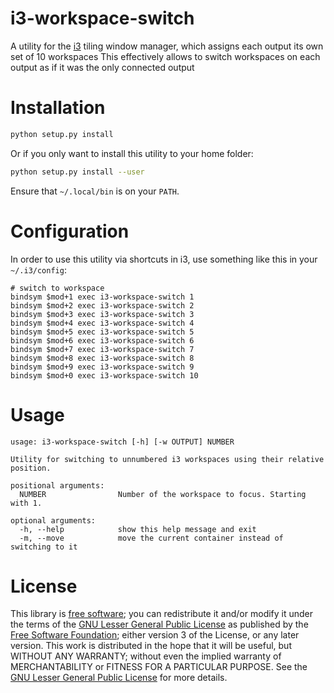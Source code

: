 # i3-workspace-switch

A utility for the [i3](https://i3wm.org) tiling window manager, which assigns each output its own set of 10 workspaces
This effectively allows to switch workspaces on each output as if it was the only connected output

# Installation

```sh
python setup.py install
```

Or if you only want to install this utility to your home folder:
```sh
python setup.py install --user
```
Ensure that `~/.local/bin` is on your `PATH`.

# Configuration

In order to use this utility via shortcuts in i3, use something like this in your `~/.i3/config`:
```
# switch to workspace
bindsym $mod+1 exec i3-workspace-switch 1
bindsym $mod+2 exec i3-workspace-switch 2
bindsym $mod+3 exec i3-workspace-switch 3
bindsym $mod+4 exec i3-workspace-switch 4
bindsym $mod+5 exec i3-workspace-switch 5
bindsym $mod+6 exec i3-workspace-switch 6
bindsym $mod+7 exec i3-workspace-switch 7
bindsym $mod+8 exec i3-workspace-switch 8
bindsym $mod+9 exec i3-workspace-switch 9
bindsym $mod+0 exec i3-workspace-switch 10
```

# Usage

```
usage: i3-workspace-switch [-h] [-w OUTPUT] NUMBER

Utility for switching to unnumbered i3 workspaces using their relative
position.

positional arguments:
  NUMBER                Number of the workspace to focus. Starting with 1.

optional arguments:
  -h, --help            show this help message and exit
  -m, --move            move the current container instead of switching to it
```

# License

This library is [free software](https://en.wikipedia.org/wiki/Free_software); you can redistribute it and/or modify it under the terms of the [GNU Lesser General Public License](https://en.wikipedia.org/wiki/GNU_Lesser_General_Public_License) as published by the [Free Software Foundation](https://en.wikipedia.org/wiki/Free_Software_Foundation); either version 3 of the License, or any later version. This work is distributed in the hope that it will be useful, but WITHOUT ANY WARRANTY; without even the implied warranty of MERCHANTABILITY or FITNESS FOR A PARTICULAR PURPOSE. See the [GNU Lesser General Public License](https://www.gnu.org/copyleft/lgpl.html) for more details.
